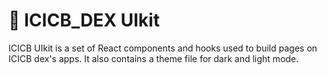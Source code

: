 # 🥞 ICICB_DEX UIkit

ICICB UIkit is a set of React components and hooks used to build pages on ICICB dex's apps. It also contains a theme file for dark and light mode.
